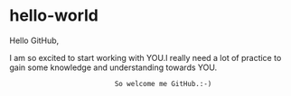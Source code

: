 # hello-world

Hello GitHub,
  
  I am so excited to start working with YOU.I really need a lot of practice to gain some knowledge and understanding towards YOU.
  
  
                              So welcome me GitHub.:-)
                              
